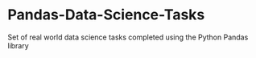 # Pandas-Data-Science-Tasks
Set of real world data science tasks completed using the Python Pandas library
